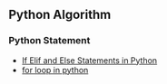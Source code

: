 ## Python Algorithm



### Python Statement

- [If Elif and Else Statements in Python](if.md)
- [for loop in python](for.md)